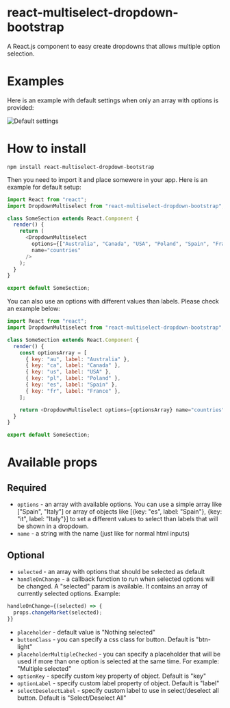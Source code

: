 # react-multiselect-dropdown-bootstrap

A React.js component to easy create dropdowns that allows multiple option selection.

# Examples

Here is an example with default settings when only an array with options is provided:

![Default settings](https://s6.gifyu.com/images/a6eab38b3456122ba.gif)

# How to install

```
npm install react-multiselect-dropdown-bootstrap
```

Then you need to import it and place somewere in your app. Here is an example for default setup:

```js
import React from "react";
import DropdownMultiselect from "react-multiselect-dropdown-bootstrap";

class SomeSection extends React.Component {
  render() {
    return (
      <DropdownMultiselect
        options={["Australia", "Canada", "USA", "Poland", "Spain", "France"]}
        name="countries"
      />
    );
  }
}

export default SomeSection;
```

You can also use an options with different values than labels. Please check an example below:

```js
import React from "react";
import DropdownMultiselect from "react-multiselect-dropdown-bootstrap";

class SomeSection extends React.Component {
  render() {
    const optionsArray = [
      { key: "au", label: "Australia" },
      { key: "ca", label: "Canada" },
      { key: "us", label: "USA" },
      { key: "pl", label: "Poland" },
      { key: "es", label: "Spain" },
      { key: "fr", label: "France" },
    ];

    return <DropdownMultiselect options={optionsArray} name="countries" />;
  }
}

export default SomeSection;
```

# Available props

## Required

- `options` - an array with available options. You can use a simple array like ["Spain", "Italy"] or array of objects like [{key: "es", label: "Spain"}, {key: "it", label: "Italy"}] to set a different values to select than labels that will be shown in a dropdown.
- `name` - a string with the name (just like for normal html inputs)

## Optional

- `selected` - an array with options that should be selected as default
- `handleOnChange` - a callback function to run when selected options will be changed. A "selected" param is available. It contains an array of currently selected options. Example:

```js
handleOnChange={(selected) => {
  props.changeMarket(selected);
}}
```

- `placeholder` - default value is "Nothing selected"
- `buttonClass` - you can specify a css class for button. Default is "btn-light"
- `placeholderMultipleChecked` - you can specify a placeholder that will be used if more than one option is selected at the same time. For example: "Multiple selected"
- `optionKey` - specify custom key property of object. Default is "key"
- `optionLabel` - specify custom label property of object. Default is "label"
- `selectDeselectLabel` - specify custom label to use in select/deselect all button. Default is "Select/Deselect All"
